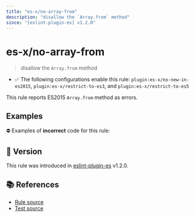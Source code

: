 ```yaml
---
title: "es-x/no-array-from"
description: "disallow the `Array.from` method"
since: "[eslint-plugin-es] v1.2.0"
---
```


# es-x/no-array-from
> disallow the `Array.from` method

- ✅ The following configurations enable this rule: `plugin:es-x/no-new-in-es2015`, `plugin:es-x/restrict-to-es3`, and `plugin:es-x/restrict-to-es5`

This rule reports ES2015 `Array.from` method as errors.

## Examples

⛔ Examples of **incorrect** code for this rule:

<eslint-playground type="bad" code="/*eslint es-x/no-array-from: error */
const array = Array.from(&quot;hello&quot;)
" />

## 🚀 Version

This rule was introduced in [eslint-plugin-es] v1.2.0.

[eslint-plugin-es]: https://github.com/mysticatea/eslint-plugin-es

## 📚 References

- [Rule source](https://github.com/ota-meshi/eslint-plugin-es-x/blob/master/lib/rules/no-array-from.js)
- [Test source](https://github.com/ota-meshi/eslint-plugin-es-x/blob/master/tests/lib/rules/no-array-from.js)
